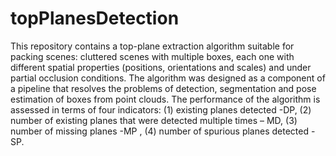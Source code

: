 # topPlanesDetection

This repository contains a top-plane extraction algorithm suitable for packing scenes: cluttered scenes with multiple boxes,
each one with different spatial properties (positions, orientations and scales) and under partial occlusion conditions. The algorithm was designed as a
component of a pipeline that resolves the problems of detection, segmentation and pose estimation of boxes from point clouds.
The performance of the algorithm is assessed in terms of four indicators: (1) existing planes detected -DP, (2) number of existing
planes that were detected multiple times – MD, (3) number of missing planes -MP , (4) number of spurious planes detected -SP.
